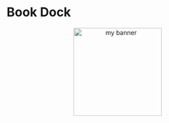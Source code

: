# Book Dock
<p align="center">
<img width="200" height="200" src="https://user-images.githubusercontent.com/24457948/143801917-a27342ea-a56e-48f9-ae34-3ca2d4ef7058.png" alt="my banner">
</p>


